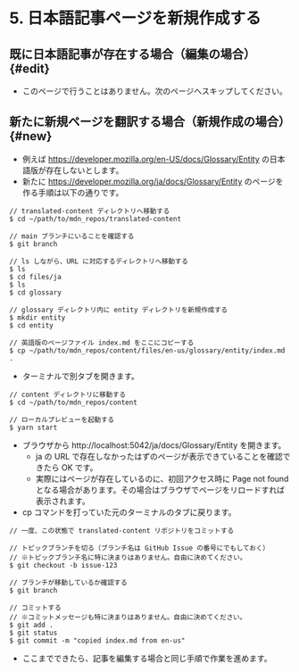 # 5. 日本語記事ページを新規作成する

## 既に日本語記事が存在する場合（編集の場合） {#edit}

- このページで行うことはありません。次のページへスキップしてください。

## 新たに新規ページを翻訳する場合（新規作成の場合） {#new}

- 例えば https://developer.mozilla.org/en-US/docs/Glossary/Entity の日本語版が存在しないとします。
- 新たに https://developer.mozilla.org/ja/docs/Glossary/Entity のページを作る手順は以下の通りです。

```
// translated-content ディレクトリへ移動する
$ cd ~/path/to/mdn_repos/translated-content

// main ブランチにいることを確認する
$ git branch

// ls しながら、URL に対応するディレクトリへ移動する
$ ls
$ cd files/ja
$ ls
$ cd glossary

// glossary ディレクトリ内に entity ディレクトリを新規作成する
$ mkdir entity
$ cd entity

// 英語版のページファイル index.md をここにコピーする
$ cp ~/path/to/mdn_repos/content/files/en-us/glossary/entity/index.md .
```

- ターミナルで別タブを開きます。

```
// content ディレクトリに移動する
$ cd ~/path/to/mdn_repos/content

// ローカルプレビューを起動する
$ yarn start
```

- ブラウザから http://localhost:5042/ja/docs/Glossary/Entity を開きます。
    - ja の URL で存在しなかったはずのページが表示できていることを確認できたら OK です。
    - 実際にはページが存在しているのに、初回アクセス時に Page not found となる場合があります。その場合はブラウザでページをリロードすれば表示されます。
- cp コマンドを打っていた元のターミナルのタブに戻ります。

```
// 一度、この状態で translated-content リポジトリをコミットする

// トピックブランチを切る（ブランチ名は GitHub Issue の番号にでもしておく）
// ※トピックブランチ名に特に決まりはありません。自由に決めてください。
$ git checkout -b issue-123

// ブランチが移動しているか確認する
$ git branch

// コミットする
// ※コミットメッセージも特に決まりはありません。自由に決めてください。
$ git add .
$ git status
$ git commit -m "copied index.md from en-us"
```

- ここまでできたら、記事を編集する場合と同じ手順で作業を進めます。

